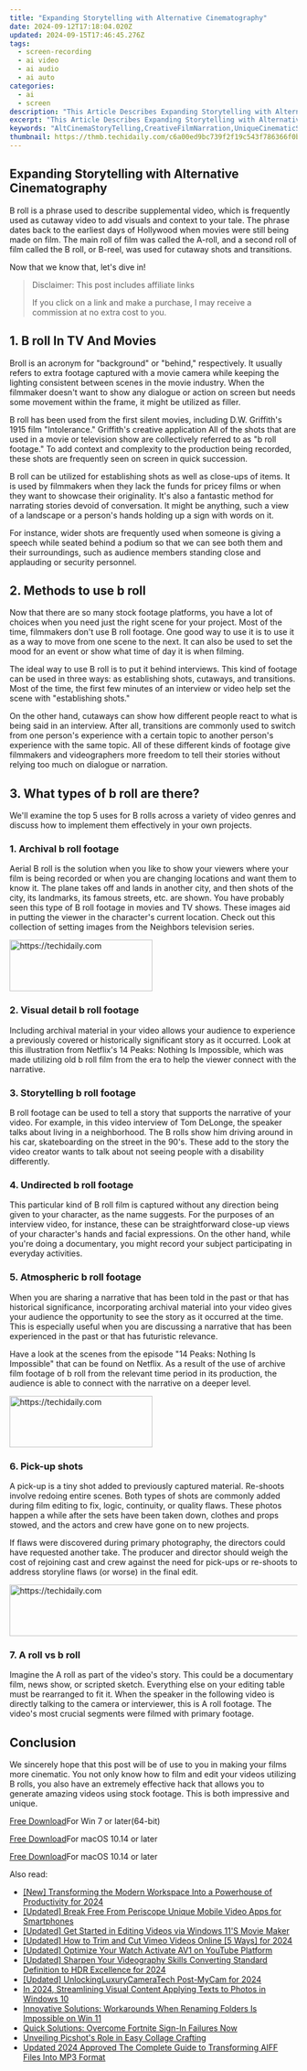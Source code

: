 ```yaml
---
title: "Expanding Storytelling with Alternative Cinematography"
date: 2024-09-12T17:18:04.020Z
updated: 2024-09-15T17:46:45.276Z
tags: 
  - screen-recording
  - ai video
  - ai audio
  - ai auto
categories: 
  - ai
  - screen
description: "This Article Describes Expanding Storytelling with Alternative Cinematography"
excerpt: "This Article Describes Expanding Storytelling with Alternative Cinematography"
keywords: "AltCinemaStoryTelling,CreativeFilmNarration,UniqueCinematicStories,InnovativeFilmTales,DiverseMovieNarratives,NonTraditionalFilms,ExperimentalCinemaTechniques"
thumbnail: https://thmb.techidaily.com/c6a00ed9bc739f2f19c543f786366f0b15e1dcc95bf3f36705f1220c5880cb1d.jpg
---
```


## Expanding Storytelling with Alternative Cinematography

B roll is a phrase used to describe supplemental video, which is frequently used as cutaway video to add visuals and context to your tale. The phrase dates back to the earliest days of Hollywood when movies were still being made on film. The main roll of film was called the A-roll, and a second roll of film called the B roll, or B-reel, was used for cutaway shots and transitions.

Now that we know that, let's dive in!

>  Disclaimer: This post includes affiliate links
>
>  If you click on a link and make a purchase, I may receive a commission at no extra cost to you.
>

## 1\. B roll In TV And Movies

Broll is an acronym for "background" or "behind," respectively. It usually refers to extra footage captured with a movie camera while keeping the lighting consistent between scenes in the movie industry. When the filmmaker doesn't want to show any dialogue or action on screen but needs some movement within the frame, it might be utilized as filler.

B roll has been used from the first silent movies, including D.W. Griffith's 1915 film "Intolerance." Griffith's creative application All of the shots that are used in a movie or television show are collectively referred to as "b roll footage." To add context and complexity to the production being recorded, these shots are frequently seen on screen in quick succession.

B roll can be utilized for establishing shots as well as close-ups of items. It is used by filmmakers when they lack the funds for pricey films or when they want to showcase their originality. It's also a fantastic method for narrating stories devoid of conversation. It might be anything, such a view of a landscape or a person's hands holding up a sign with words on it.

For instance, wider shots are frequently used when someone is giving a speech while seated behind a podium so that we can see both them and their surroundings, such as audience members standing close and applauding or security personnel.

## 2\. Methods to use b roll

Now that there are so many stock footage platforms, you have a lot of choices when you need just the right scene for your project. Most of the time, filmmakers don't use B roll footage. One good way to use it is to use it as a way to move from one scene to the next. It can also be used to set the mood for an event or show what time of day it is when filming.

The ideal way to use B roll is to put it behind interviews. This kind of footage can be used in three ways: as establishing shots, cutaways, and transitions. Most of the time, the first few minutes of an interview or video help set the scene with "establishing shots."

On the other hand, cutaways can show how different people react to what is being said in an interview. After all, transitions are commonly used to switch from one person's experience with a certain topic to another person's experience with the same topic. All of these different kinds of footage give filmmakers and videographers more freedom to tell their stories without relying too much on dialogue or narration.

## 3\. What types of b roll are there?

We'll examine the top 5 uses for B rolls across a variety of video genres and discuss how to implement them effectively in your own projects.

### 1\. Archival b roll footage

Aerial B roll is the solution when you like to show your viewers where your film is being recorded or when you are changing locations and want them to know it. The plane takes off and lands in another city, and then shots of the city, its landmarks, its famous streets, etc. are shown. You have probably seen this type of B roll footage in movies and TV shows. These images aid in putting the viewer in the character's current location. Check out this collection of setting images from the Neighbors television series.

<!-- affiliate ads begin -->
<a href="https://aligracehair.sjv.io/c/5597632/2115930/19272" target="_top" id="2115930">
  <img src="//a.impactradius-go.com/display-ad/19272-2115930" border="0" alt="https://techidaily.com" width="250" height="90"/>
</a>
<img height="0" width="0" src="https://aligracehair.sjv.io/i/5597632/2115930/19272" style="position:absolute;visibility:hidden;" border="0" />
<!-- affiliate ads end -->

### 2\. Visual detail b roll footage

Including archival material in your video allows your audience to experience a previously covered or historically significant story as it occurred. Look at this illustration from Netflix's 14 Peaks: Nothing Is Impossible, which was made utilizing old b roll film from the era to help the viewer connect with the narrative.

### 3\. Storytelling b roll footage

B roll footage can be used to tell a story that supports the narrative of your video. For example, in this video interview of Tom DeLonge, the speaker talks about living in a neighborhood. The B rolls show him driving around in his car, skateboarding on the street in the 90's. These add to the story the video creator wants to talk about not seeing people with a disability differently.

### 4\. Undirected b roll footage

This particular kind of B roll film is captured without any direction being given to your character, as the name suggests. For the purposes of an interview video, for instance, these can be straightforward close-up views of your character's hands and facial expressions. On the other hand, while you're doing a documentary, you might record your subject participating in everyday activities.

### 5\. Atmospheric b roll footage

When you are sharing a narrative that has been told in the past or that has historical significance, incorporating archival material into your video gives your audience the opportunity to see the story as it occurred at the time. This is especially useful when you are discussing a narrative that has been experienced in the past or that has futuristic relevance.

Have a look at the scenes from the episode "14 Peaks: Nothing Is Impossible" that can be found on Netflix. As a result of the use of archive film footage of b roll from the relevant time period in its production, the audience is able to connect with the narrative on a deeper level.

<!-- affiliate ads begin -->
<a href="https://bluettius.sjv.io/c/5597632/2139108/17108" target="_top" id="2139108">
  <img src="//a.impactradius-go.com/display-ad/17108-2139108" border="0" alt="https://techidaily.com" width="250" height="90"/>
</a>
<img height="0" width="0" src="https://bluettius.sjv.io/i/5597632/2139108/17108" style="position:absolute;visibility:hidden;" border="0" />
<!-- affiliate ads end -->

### 6\. Pick-up shots

A pick-up is a tiny shot added to previously captured material. Re-shoots involve redoing entire scenes. Both types of shots are commonly added during film editing to fix, logic, continuity, or quality flaws. These photos happen a while after the sets have been taken down, clothes and props stowed, and the actors and crew have gone on to new projects.

If flaws were discovered during primary photography, the directors could have requested another take. The producer and director should weigh the cost of rejoining cast and crew against the need for pick-ups or re-shoots to address storyline flaws (or worse) in the final edit.

<!-- affiliate ads begin -->
<a href="https://ephamedtechinc.pxf.io/c/5597632/2137216/26400" target="_top" id="2137216">
  <img src="//a.impactradius-go.com/display-ad/26400-2137216" border="0" alt="https://techidaily.com" width="728" height="90"/>
</a>
<img height="0" width="0" src="https://ephamedtechinc.pxf.io/i/5597632/2137216/26400" style="position:absolute;visibility:hidden;" border="0" />
<!-- affiliate ads end -->

### 7\. A roll vs b roll

Imagine the A roll as part of the video's story. This could be a documentary film, news show, or scripted sketch. Everything else on your editing table must be rearranged to fit it. When the speaker in the following video is directly talking to the camera or interviewer, this is A roll footage. The video's most crucial segments were filmed with primary footage.

## Conclusion

We sincerely hope that this post will be of use to you in making your films more cinematic. You not only know how to film and edit your videos utilizing B rolls, you also have an extremely effective hack that allows you to generate amazing videos using stock footage. This is both impressive and unique.

[Free Download](https://tools.techidaily.com/wondershare/filmora/download/)For Win 7 or later(64-bit)

[Free Download](https://tools.techidaily.com/wondershare/filmora/download/)For macOS 10.14 or later

[Free Download](https://tools.techidaily.com/wondershare/filmora/download/)For macOS 10.14 or later

<ins class="adsbygoogle"
     style="display:block"
     data-ad-format="autorelaxed"
     data-ad-client="ca-pub-7571918770474297"
     data-ad-slot="1223367746"></ins>

<ins class="adsbygoogle"
     style="display:block"
     data-ad-format="autorelaxed"
     data-ad-client="ca-pub-7571918770474297"
     data-ad-slot="1223367746"></ins>



<ins class="adsbygoogle"
     style="display:block"
     data-ad-client="ca-pub-7571918770474297"
     data-ad-slot="8358498916"
     data-ad-format="auto"
     data-full-width-responsive="true"></ins>


<span class="atpl-alsoreadstyle">Also read:</span>
<div><ul>
<li><a href="https://fox-blue.techidaily.com/new-transforming-the-modern-workspace-into-a-powerhouse-of-productivity-for-2024/"><u>[New] Transforming the Modern Workspace Into a Powerhouse of Productivity for 2024</u></a></li>
<li><a href="https://fox-blue.techidaily.com/updated-break-free-from-periscope-unique-mobile-video-apps-for-smartphones/"><u>[Updated] Break Free From Periscope Unique Mobile Video Apps for Smartphones</u></a></li>
<li><a href="https://fox-blue.techidaily.com/updated-get-started-in-editing-videos-via-windows-11s-movie-maker/"><u>[Updated] Get Started in Editing Videos via Windows 11'S Movie Maker</u></a></li>
<li><a href="https://vimeo-videos.techidaily.com/updated-how-to-trim-and-cut-vimeo-videos-online-5-ways-for-2024/"><u>[Updated] How to Trim and Cut Vimeo Videos Online [5 Ways] for 2024</u></a></li>
<li><a href="https://facebook-record-videos.techidaily.com/updated-optimize-your-watch-activate-av1-on-youtube-platform/"><u>[Updated] Optimize Your Watch Activate AV1 on YouTube Platform</u></a></li>
<li><a href="https://fox-blue.techidaily.com/updated-sharpen-your-videography-skills-converting-standard-definition-to-hdr-excellence-for-2024/"><u>[Updated] Sharpen Your Videography Skills Converting Standard Definition to HDR Excellence for 2024</u></a></li>
<li><a href="https://screen-recording.techidaily.com/updated-unlockingluxurycameratech-post-mycam-for-2024/"><u>[Updated] UnlockingLuxuryCameraTech Post-MyCam for 2024</u></a></li>
<li><a href="https://fox-blue.techidaily.com/in-2024-streamlining-visual-content-applying-texts-to-photos-in-windows-10/"><u>In 2024, Streamlining Visual Content Applying Texts to Photos in Windows 10</u></a></li>
<li><a href="https://win11.techidaily.com/innovative-solutions-workarounds-when-renaming-folders-is-impossible-on-win-11/"><u>Innovative Solutions: Workarounds When Renaming Folders Is Impossible on Win 11</u></a></li>
<li><a href="https://win-blog.techidaily.com/quick-solutions-overcome-fortnite-sign-in-failures-now/"><u>Quick Solutions: Overcome Fortnite Sign-In Failures Now</u></a></li>
<li><a href="https://extra-resources.techidaily.com/unveiling-picshots-role-in-easy-collage-crafting/"><u>Unveiling Picshot's Role in Easy Collage Crafting</u></a></li>
<li><a href="https://sound-tweaking.techidaily.com/updated-2024-approved-the-complete-guide-to-transforming-aiff-files-into-mp3-format/"><u>Updated 2024 Approved The Complete Guide to Transforming AIFF Files Into MP3 Format</u></a></li>
</ul></div>


